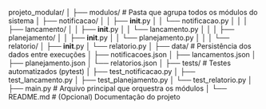 projeto_modular/
│
├── modulos/                        # Pasta que agrupa todos os módulos do sistema
│   ├── notificacao/
│   │   ├── __init__.py
│   │   └── notificacao.py
│   │
│   ├── lancamento/
│   │   ├── __init__.py
│   │   └── lancamento.py
│   │
│   ├── planejamento/
│   │   ├── __init__.py
│   │   └── planejamento.py
│   │
│   └── relatorio/
│       ├── __init__.py
│       └── relatorio.py
│
├── data/                            # Persistência dos dados entre execuções
│   ├── notificacoes.json
│   ├── lancamentos.json
│   ├── planejamento.json
│   └── relatorios.json
│
├── tests/                           # Testes automatizados (pytest)
│   ├── test_notificacao.py
│   ├── test_lancamento.py
│   ├── test_planejamento.py
│   └── test_relatorio.py
│
├── main.py                          # Arquivo principal que orquestra os módulos
│
└── README.md                         # (Opcional) Documentação do projeto
